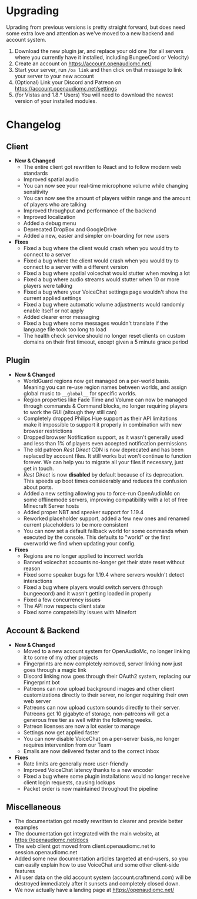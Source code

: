 # Upgrading
Uprading from previous versions is pretty straight forward, but does need some extra love and attention as we've moved to a new backend and account system.
 1. Download the new plugin jar, and replace your old one (for all servers where you currently have it installed, including BungeeCord or Velocity)
 2. Create an account on https://account.openaudiomc.net/
 3. Start your server, run `/oa link` and then click on that message to link your server to your new account
 4. (Optional) Link your Discord and Patreon on https://account.openaudiomc.net/settings
 5. (for Vistas and 1.8.* Users) You will need to download the newest version of your installed modules. 

# Changelog
## Client
 - **New & Changed**
   - The entire client got rewritten to React and to follow modern web standards
   - Improved spatial audio
   - You can now see your real-time microphone volume while changing sensitivity
   - You can now see the amount of players within range and the amount of players who are talking
   - Improved throughput and performance of the backend
   - Improved localization
   - Added a debug menu
   - Deprecated DropBox and GoogleDrive
   - Added a new, easier and simpler on-boarding for new users
 - **Fixes**
   - Fixed a bug where the client would crash when you would try to connect to a server
   - Fixed a bug where the client would crash when you would try to connect to a server with a different version
   - Fixed a bug where spatial voicechat would stutter when moving a lot
   - Fixed a bug where audio streams would stutter when 10 or more players were talking
   - Fixed a bug where your VoiceChat settings page wouldn't show the current applied settings
   - Fixed a bug where automatic volume adjustments would randomly enable itself or not apply
   - Added clearer error messaging
   - Fixed a bug where some messages wouldn't translate if the language file took too long to load
   - The health check service should no longer reset clients on custom domains on their first timeout, except given a 5 minute grace period
 
## Plugin
 - **New & Changed**
   - WorldGuard regions now get managed on a per-world basis. Meaning you can re-use region names between worlds, and assign global music to `__global__` for specific worlds.
   - Region properties like Fade Time and Volume can now be managed through commands & Command blocks, no longer requiring players to work the GUI (altough they still can)
   - Completely dropped Philips Hue support as their API limitations make it impossible to support it properly in combination with new browser restrictions
   - Dropped browser Notification support, as it wasn't generally used and less than 1% of players even accepted notification permissions
   - The old patreon *Rest Direct* CDN is now deprecated and has been replaced by account files. It still works but won't continue to function forever. We can help you to migrate all your files if necessary, just get in touch.
   - *Rest Direct* is now **disabled** by default because of its deprecation. This speeds up boot times considerably and reduces the confusion about ports. 
   - Added a new setting allowing you to force-run OpenAudioMc on some offlinemode servers, improving compatibility with a lot of free Minecraft Server hosts
   - Added proper NBT and speaker support for 1.19.4
   - Reworked placeholder support, added a few new ones and renamed current placeholders to be more consistent
   - You can now set a default fallback world for some commands when executed by the console. This defaults to "world" or the first overworld we find when updating your config.
 - **Fixes**
   - Regions are no longer applied to incorrect worlds
   - Banned voicechat accounts no-longer get their state reset without reason
   - Fixed some speaker bugs for 1.19.4 where servers wouldn't detect interactions
   - Fixed a bug where players would switch servers (through bungeecord) and it wasn't getting loaded in properly
   - Fixed a few concurrency issues
   - The API now respects client state
   - Fixed some compatebility issues with Minefort

## Account & Backend
 - **New & Changed**
   - Moved to a new account system for OpenAudioMc, no longer linking it to some of my other projects
   - Fingerprints are now completely removed, server linking now just goes through a magic link
   - Discord linking now goes through their OAuth2 system, replacing our Fingerprint bot
   - Patreons can now upload background images and other client customizations directly to their server, no longer requiring their own web server
   - Patreons can now upload custom sounds directly to their server. Patreons get 10 gigabyte of storage, non-patreons will get a generous free tier as well within the following weeks.
   - Patreon licenses are now a lot easier to manage
   - Settings now get applied faster
   - You can now disable VoiceChat on a per-server basis, no longer requires intervention from our Team
   - Emails are now delivered faster and to the correct inbox
 - **Fixes**
   - Rate limits are generally more user-friendly
   - Improved VoiceChat latency thanks to a new encoder
   - Fixed a bug where some plugin installations would no longer receive client login requests, causing lockups
   - Packet order is now maintained throughout the pipeline

## Miscellaneous
 - The documentation got mostly rewritten to clearer and provide better examples
 - The documentation got integrated with the main website, at https://openaudiomc.net/docs
 - The web client got moved from client.openaudiomc.net to session.openaudiomc.net
 - Added some new documentation articles targeted at end-users, so you can easily explain how to use VoiceChat and some other client-side features
 - All user data on the old account system (account.craftmend.com) will be destroyed immediately after it sunsets and completely closed down.
 - We now actually have a landing page at https://openaudiomc.net/